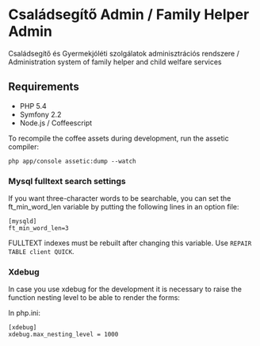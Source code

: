 Családsegítő Admin / Family Helper Admin
========================================

Családsegítő és Gyermekjóléti szolgálatok adminisztrációs rendszere /
Administration system of family helper and child welfare services

## Requirements

* PHP 5.4
* Symfony 2.2
* Node.js / Coffeescript

To recompile the coffee assets during development, run the assetic compiler:

```
php app/console assetic:dump --watch
```

### Mysql fulltext search settings
If you want three-character words to be searchable, you can set the ft_min_word_len variable by putting the following lines in an option file:
```
[mysqld]
ft_min_word_len=3
```

FULLTEXT indexes must be rebuilt after changing this variable. Use `REPAIR TABLE client QUICK`.

### Xdebug
In case you use xdebug for the development it is necessary to raise the function nesting level to be able to render the forms:

In php.ini:
```
[xdebug]
xdebug.max_nesting_level = 1000
```